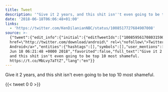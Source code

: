```yaml
---
title: Tweet
description: '"Give it 2 years, and this shit isn''t even going to be top 10 most shameful. "'
date: '2018-06-18T06:06:48+01:00'
links:
  - 'https://twitter.com/KenDilanianNBC/status/1008517727684907008'
source: >-
  {"tweet":{"edit_info":{"initial":{"editTweetIds":["1008595617080315905"],"editableUntil":"2018-06-18T07:21:48.569Z","editsRemaining":"5","isEditEligible":true}},"retweeted":false,"source":"<a
  href=\"http://twitter.com/download/android\" rel=\"nofollow\">Twitter for
  Android</a>","entities":{"hashtags":[],"symbols":[],"user_mentions":[],"urls":[{"url":"https://t.co/MbLvy7aTtZ","expanded_url":"https://twitter.com/KenDilanianNBC/status/1008517727684907008","display_url":"twitter.com/KenDilanianNBC…","indices":["76","99"]}]},"display_text_range":["0","99"],"favorite_count":"0","id_str":"1008595617080315905","truncated":false,"retweet_count":"0","id":"1008595617080315905","possibly_sensitive":false,"created_at":"Mon
  Jun 18 06:21:48 +0000 2018","favorited":false,"full_text":"Give it 2 years,
  and this shit isn't even going to be top 10 most shameful.
  https://t.co/MbLvy7aTtZ","lang":"en"}}
---
```

Give it 2 years, and this shit isn't even going to be top 10 most shameful. 
    
{{< tweet 0 0 >}}
    
